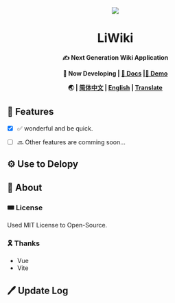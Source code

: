 <div align = "center">
  <img src="https://alpha-q3.sourcegcdn.com/2022/10/11/H7kmDhXZ.png">
  <h1>LiWiki</h1>
  <p><b>✍ Next Generation Wiki Application</b></p>
  <p><b>🧪 Now Developing | <a href="">💾 Docs</a> |<a href="">💾 Demo</a></b></p>
  <b>🌏 | <a href="https://github.com/clsea/WikiPress/README.md">简体中文</a> | <a href="https://github.com/clsea/WikiPress/README_en.md">English</a> | <a href="https://github.com/clsea/WikiPress/">Translate</a></b>
 </div>
 
## 🌟 Features

- [x] ✅ wonderful and be quick.
- [ ] 🔜 Other features are comming soon…


## ⚙ Use to Delopy

## 🌠 About

### 🎟 License

Used MIT License to Open-Source.

### 🎗 Thanks

- Vue
- Vite

## 🖊 Update Log
